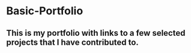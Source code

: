 # Basic-Portfolio

## This is my portfolio with links to a few selected projects that I have contributed to.
